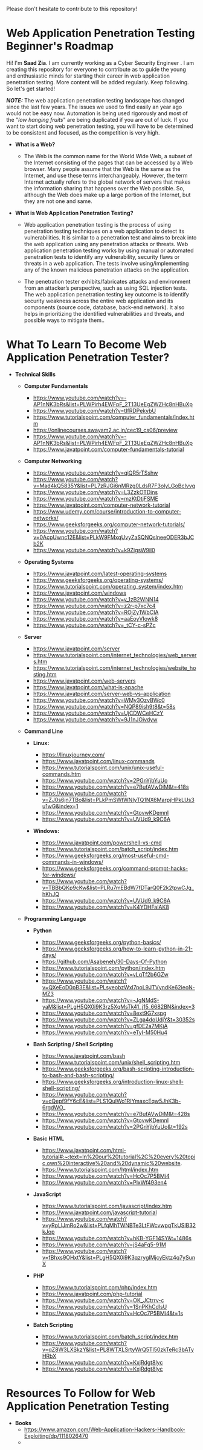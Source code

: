 Please don't hesitate to contribute to this repository!

# Web Application Penetration Testing Beginner's Roadmap

Hi! I'm **Saad Zia**. I am currently working as a Cyber Security Engineer . I am creating this repository for everyone to contribute as to guide the young and enthusiastic minds for starting their career in web application penetration testing. More content will be added regularly. Keep following. So let's get started!

***NOTE:*** The web application penetration testing landscape has changed since the last few years. The issues we used to find easily an year ago would not be easy now. Automation is being used rigorously and most of the "*low hanging fruits*" are being duplicated if you are out of luck. If you want to start doing web penetration testing, you will have to be determined to be consistent and focused, as the competition is very high.

- **What is a Web?**
	 - The Web is the common name for the World Wide Web, a subset of the Internet consisting of the pages that can be accessed by a Web browser. Many people assume that the Web is the same as the Internet, and use these terms interchangeably. However, the term Internet actually refers to the global network of servers that makes the information sharing that happens over the Web possible. So, although the Web does make up a large portion of the Internet, but they are not one and same.

 - **What is Web Application Penetration Testing?**
	 - Web application penetration testing is the process of using penetration testing techniques on a web application to detect its vulnerabilities. It is similar to a penetration test and aims to break into the web application using any penetration attacks or threats. Web application penetration testing works by using manual or automated penetration tests to identify any vulnerability, security flaws or threats in a web application. The tests involve using/implementing any of the known malicious penetration attacks on the application. 
	 
	- The penetration tester exhibits/fabricates attacks and environment from an attacker’s perspective, such as using SQL injection tests. The web application penetration testing key outcome is to identify security weakness across the entire web application and its components (source code, database, back-end network). It also helps in prioritizing the identified vulnerabilities and threats, and possible ways to mitigate them..
 
# What To Learn To Become Web Application Penetration Tester?

 - **Technical Skills**
      - **Computer Fundamentals**
        - https://www.youtube.com/watch?v=-AP1nNK3bRs&list=PLWPirh4EWFpF_2T13UeEgZWZHc8nHBuXp
        - https://www.youtube.com/watch?v=tIfRDPekybU
        - https://www.tutorialspoint.com/computer_fundamentals/index.htm
        - https://onlinecourses.swayam2.ac.in/cec19_cs06/preview
        - https://www.youtube.com/watch?v=-AP1nNK3bRs&list=PLWPirh4EWFpF_2T13UeEgZWZHc8nHBuXp
        - https://www.javatpoint.com/computer-fundamentals-tutorial
      
     - **Computer Networking**
        - https://www.youtube.com/watch?v=qiQR5rTSshw
        - https://www.youtube.com/watch?v=Mad4kQ5835Y&list=PL7zRJGi6nMRzg0LdsR7F3olyLGoBcIvvg
        - https://www.youtube.com/watch?v=L3ZzkOTDins
        - https://www.youtube.com/watch?v=mzKtDtjFSME
        - https://www.javatpoint.com/computer-network-tutorial
        - https://www.udemy.com/course/introduction-to-computer-networks/
        - https://www.geeksforgeeks.org/computer-network-tutorials/
        - https://www.youtube.com/watch?v=0AcpUwnc12E&list=PLkW9FMxqUvyZaSQNQslneeODER3bJCb2K
        - https://www.youtube.com/watch?v=k9ZigsW9il0
      
      - **Operating Systems**
        - https://www.javatpoint.com/latest-operating-systems
        - https://www.geeksforgeeks.org/operating-systems/
        - https://www.tutorialspoint.com/operating_system/index.htm
        - https://www.javatpoint.com/windows
        - https://www.youtube.com/watch?v=v_1zB2WNN14
        - https://www.youtube.com/watch?v=z2r-p7xc7c4
        - https://www.youtube.com/watch?v=ROjZy1WbCIA
        - https://www.youtube.com/watch?v=aaEoyVIowk8
        - https://www.youtube.com/watch?v=_tCY-c-sPZc
      
     - **Server**  
        - https://www.javatpoint.com/server
        - https://www.tutorialspoint.com/internet_technologies/web_servers.htm
        - https://www.tutorialspoint.com/internet_technologies/website_hosting.htm
        - https://www.javatpoint.com/web-servers
        - https://www.javatpoint.com/what-is-apache
        - https://www.javatpoint.com/server-web-vs-application
        - https://www.youtube.com/watch?v=WMy3OzvBWc0
        - https://www.youtube.com/watch?v=NQP89ish9t8&t=58s
        - https://www.youtube.com/watch?v=UjCDWCeHCzY
        - https://www.youtube.com/watch?v=9J1nJOivdyw
        
     - **Command Line**
        - **Linux:**
          - https://linuxjourney.com/
          - https://www.javatpoint.com/linux-commands
          - https://www.tutorialspoint.com/unix/unix-useful-commands.htm
          - https://www.youtube.com/watch?v=2PGnYjbYuUo
          - https://www.youtube.com/watch?v=e7BufAVwDiM&t=418s
          - https://www.youtube.com/watch?v=ZJ0s6jn7TBo&list=PLkPmSWtWNIyTQ1NX6MarpjHPkLUs3u1wG&index=1
          - https://www.youtube.com/watch?v=GtovwKDemnI
          - https://www.youtube.com/watch?v=UVUd9_k9C6A 
         
        - **Windows:**
          - https://www.javatpoint.com/powershell-vs-cmd
          - https://www.tutorialspoint.com/batch_script/index.htm
          - https://www.geeksforgeeks.org/most-useful-cmd-commands-in-windows/
          - https://www.geeksforgeeks.org/command-prompt-hacks-for-windows/
          - https://www.youtube.com/watch?v=TBBbQKp9cKw&list=PLRu7mEBdW7fDTarQ0F2k2tpwCJg_hKhJQ
          - https://www.youtube.com/watch?v=UVUd9_k9C6A
          - https://www.youtube.com/watch?v=K4YDHFalAK8
        
      - **Programming Language**
           - **Python**
             - https://www.geeksforgeeks.org/python-basics/
             - https://www.geeksforgeeks.org/how-to-learn-python-in-21-days/
             - https://github.com/Asabeneh/30-Days-Of-Python
             - https://www.tutorialspoint.com/python/index.htm
             - https://www.youtube.com/watch?v=vLqTf2b6GZw
             - https://www.youtube.com/watch?v=QXeEoD0pB3E&list=PLsyeobzWxl7poL9JTVyndKe62ieoN-MZ3
             - https://www.youtube.com/watch?v=-JgNMdS-yaM&list=PLgH5QX0i9K3rz5XqMsTk41_j15_6682BN&index=3
             - https://www.youtube.com/watch?v=8ext9G7xspg
             - https://www.youtube.com/watch?v=ZLga4doUdjY&t=30352s
             - https://www.youtube.com/watch?v=gfDE2a7MKjA
             - https://www.youtube.com/watch?v=eTyI-M50Hu4
           
        - **Bash Scripting / Shell Scripting**
          - https://www.javatpoint.com/bash
          - https://www.tutorialspoint.com/unix/shell_scripting.htm
          - https://www.geeksforgeeks.org/bash-scripting-introduction-to-bash-and-bash-scripting/
          - https://www.geeksforgeeks.org/introduction-linux-shell-shell-scripting/
          - https://www.youtube.com/watch?v=cQepf9fY6cE&list=PLS1QulWo1RIYmaxcEqw5JhK3b-6rgdWO_
          - https://www.youtube.com/watch?v=e7BufAVwDiM&t=428s
          - https://www.youtube.com/watch?v=GtovwKDemnI
          - https://www.youtube.com/watch?v=2PGnYjbYuUo&t=192s
       
        - **Basic HTML**
          - https://www.javatpoint.com/html-tutorial#:~:text=In%20our%20tutorial%2C%20every%20topic,own%20interactive%20and%20dynamic%20website.
          - https://www.tutorialspoint.com/html/index.htm
          - https://www.youtube.com/watch?v=HcOc7P5BMi4
          - https://www.youtube.com/watch?v=PlxWf493en4
       
        - **JavaScript**
           - https://www.tutorialspoint.com/javascript/index.htm
           - https://www.javatpoint.com/javascript-tutorial
           - https://www.youtube.com/watch?v=yRpLlJmRo2w&list=PLfqMhTWNBTe3LtFWcvwpqTkUSlB32kJop
           - https://www.youtube.com/watch?v=hKB-YGF14SY&t=1486s
           - https://www.youtube.com/watch?v=jS4aFq5-91M
           - https://www.youtube.com/watch?v=fBhxs9OHxtY&list=PLgH5QX0i9K3qzryglMjcyEktz4q7ySunX
        
        - **PHP**
          - https://www.tutorialspoint.com/php/index.htm
          - https://www.javatpoint.com/php-tutorial
          - https://www.youtube.com/watch?v=OK_JCtrrv-c
          - https://www.youtube.com/watch?v=1SnPKhCdlsU
          - https://www.youtube.com/watch?v=HcOc7P5BMi4&t=1s
        
        - **Batch Scripting** 
          - https://www.tutorialspoint.com/batch_script/index.htm
          - https://www.youtube.com/watch?v=qZ8W3LXSkzY&list=PL8WTXLSrtyWrQ5Tl50zkTeRc3bATyHRbX
          - https://www.youtube.com/watch?v=KxjRdgt8lyc
          - https://www.youtube.com/watch?v=KxjRdgt8lyc

# Resources To Follow for Web Application Penetration Testing

   - **Books**
     - https://www.amazon.com/Web-Application-Hackers-Handbook-Exploiting/dp/1118026470
     -
